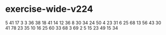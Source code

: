 # exercise-wide-v224
5
41
17
3
3
36
38
18
41
14
12
36
8
30
34
24
50
4
23
31
6
25
68
13
56
43
30
41
78
23
35
10
16
25
60
33
68
3
69
2
5
15
23
49
15
34
